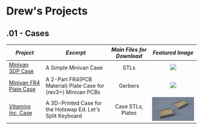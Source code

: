 # Drew's Projects

## **.01 - Cases**
| *Project* | *Excerpt* | *Main Files for Download* | *Featured Image* |
| --- | --- | :---: | :---: |
| [Minivan 3DP Case](https://github.com/The-Royal/The_Royal_Open-Source-Projects/tree/master/03%20-%20Cases/Minivan%203D%20Printed%20Case) | A Simple Minivan Case | STLs | <img src="https://raw.githubusercontent.com/The-Royal/The_Royal_Open-Source-Projects/master/xfile-data/minivan_3DP_rev8_case-render.png" width="250px" /> |
| [Minivan FR4 Plate Case](https://github.com/The-Royal/The_Royal_Open-Source-Projects/tree/master/03%20-%20Cases/Minivan%20Plate%20Case) | A 2-Part FR4(PCB Material) Plate Case for (rev3+) Minivan PCBs | Gerbers | <img src="https://raw.githubusercontent.com/The-Royal/The_Royal_Open-Source-Projects/master/xfile-data/minivan_fr4_baseplateer.png" width="250px" /> |
| [*Vitamins Inc.* Case](https://github.com/The-Royal/The_Royal_Open-Source-Projects/tree/master/03%20-%20Cases/Vitamins-Included_Case-master) | A 3D-Printed Case for the Hotswap Ed. Let's Split Keyboard | Case STLs, Plates | <img src="https://raw.githubusercontent.com/The-Royal/The_Royal_Vitamins-Included_Case/master/Full_Case_Renders/Main_Top_WC2.png" width="250px" /> |

